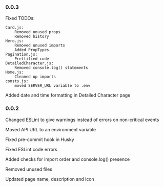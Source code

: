 ### 0.0.3

Fixed TODOs:

    Card.js:
        Removed unused props
        Removed history
    Hero.js:
        Removed unused imports
        Added PropTypes
    Pagination.js:
        Prettified code
    DetailedCharacter.js:
        Removed console.log() statements
    Home.js:
        Cleaned up imports
    consts.js:
        moved SERVER_URL variable to .env


Added date and time formatting in Detailed Character page

### 0.0.2

Changed ESLint to give warnings instead of errors on non-critical events

Moved API URL to an environment variable

Fixed pre-commit hook in Husky

Fixed ESLint code errors

Added checks for import order and console.log() presence

Removed unused files

Updated page name, description and icon
